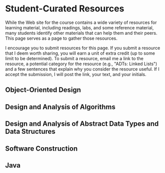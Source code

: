 Student-Curated Resources
=========================

While the Web site for the course contains a wide variety of resources
for learning material, including readings, labs, and some reference 
material, many students identify other materials that can help them and
their peers.  This page serves as a page to gather those resources.

I encourage you to submit resources for this page.  If you submit a
resource that I deem worth sharing, you will earn a unit of extra credit
(up to some limit to be determined).  To submit a resource, email me
a link to the resource, a potential category for the resource (e.g.,
"ADTs: Linked Lists") and a few sentences that explain why you consider
the resource useful.  If I accept the submission, I will post the link,
your text, and your initials.

Object-Oriented Design
----------------------

Design and Analysis of Algorithms
---------------------------------

Design and Analysis of Abstract Data Types and Data Structures
--------------------------------------------------------------

Software Construction
---------------------

Java
----
